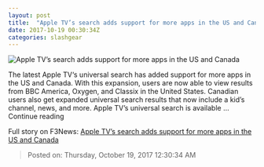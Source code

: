 ```yaml
---
layout: post
title:  "Apple TV’s search adds support for more apps in the US and Canada"
date: 2017-10-19 00:30:34Z
categories: slashgear
---
```


![Apple TV’s search adds support for more apps in the US and Canada](https://c.slashgear.com/wp-content/uploads/2017/10/apple-tv-4th-gen-2015-review-2-1280x720.jpg)

The latest Apple TV‘s universal search has added support for more apps in the US and Canada. With this expansion, users are now able to view results from BBC America, Oxygen, and Classix in the United States. Canadian users also get expanded universal search results that now include a kid’s channel, news, and more. Apple TV’s universal search is available … Continue reading


Full story on F3News: [Apple TV’s search adds support for more apps in the US and Canada](http://www.f3nws.com/n/yxDxjD)

> Posted on: Thursday, October 19, 2017 12:30:34 AM
